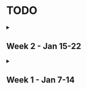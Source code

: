 # TODO

<details>
<summary>

## Week 2 - Jan 15-22

</summary>
<br>

Assignment | Due Date
--- | ---
~~Systems Chapter 1 through section 1.3~~ | Jan 16
~~Systems Required Reading~~ | Jan 16
~~Class/Scope/Linkage Quiz~~ | Jan 16
~~Sustainability Class Reading~~ | Jan 16
Sustainability Lab Prep | Jan 16
DEI Engineering Week 2 Discusstion Prep | Jan 18
Stats Homework 1 | Jan 19
Sustainability HW 1 | Jan 21

</details>


<details>
<summary>

## Week 1 - Jan 7-14

</summary>
<br>

Assignment | Due Date
--- | ---
~~First Week Intro Note Draft~~ | Jan 10
~~First Week Intro Note Revision~~ | Jan 10
~~Stats Quiz 0~~ | Jan 11
~~Intro Sustainability Class 2 Readings~~ | Jan 11
~~C Language Basics~~ | Jan 11
~~Introduction to MasteringEngineering: Computer Science~~ | Jan 12
~~Collaborative Class Wiki Contribution~~ 1 | Jan 15
~~Systems Lab I~~ | Jan 16
~~Read Systems I Syllabus~~ | 
~~Read Engineering Stats Syllabus~~ |
~~Read DEI Engineering Syllabus~~ |
~~Read Intro Sustainability Syllabus~~ |

</details>